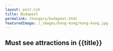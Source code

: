 ```yaml
---
layout: post.njk
title: Budapest
permalink: /hungary/budapest.html
featuredImage: /_images/hong-kong/hong-kong.jpg
---
```

## Must see attractions in {{title}}